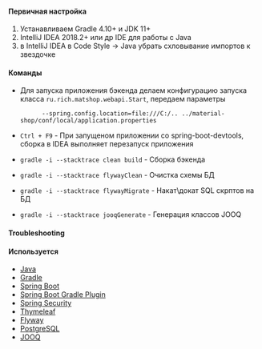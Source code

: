 #### Первичная настройка
1. Устанавливаем Gradle 4.10+ и JDK 11+
2. IntelliJ IDEA 2018.2+ или др IDE для работы с Java
3. в IntelliJ IDEA в Code Style -> Java убрать схловывание импортов к звездочке

#### Команды
* Для запуска приложения бэкенда делаем конфигурацию запуска класса `ru.rich.matshop.webapi.Start`,
       передаем параметры

            --spring.config.location=file:///C:/.. ../material-shop/conf/local/application.properties

* `Ctrl + F9` - При запущеном приложении со spring-boot-devtools, сборка в IDEA выполняет перезапуск приложения
* `gradle -i --stacktrace clean build` - Сборка бэкенда
* `gradle -i --stacktrace flywayClean` - Очистка схемы БД
* `gradle -i --stacktrace flywayMigrate` - Накат\докат SQL скрптов на БД
* `gradle -i --stacktrace jooqGenerate` - Генерация классов JOOQ

#### Troubleshooting

#### Используется
* [Java](https://www.oracle.com/technetwork/java/javase/downloads/index.html)
* [Gradle](https://docs.gradle.org/current/userguide)
* [Spring Boot](https://docs.spring.io/spring-boot/docs/current/reference/htmlsingle)
* [Spring Boot Gradle Plugin](https://docs.spring.io/spring-boot/docs/2.0.5.RELEASE/gradle-plugin/reference/html/)
* [Spring Security](https://spring.io/guides/gs/securing-web/)
* [Thymeleaf](https://www.thymeleaf.org/)
* [Flyway](https://flywaydb.org/documentation/database/postgresql)
* [PostgreSQL](https://www.postgresql.org/)
* [JOOQ](https://www.jooq.org/doc/3.11/manual/)



